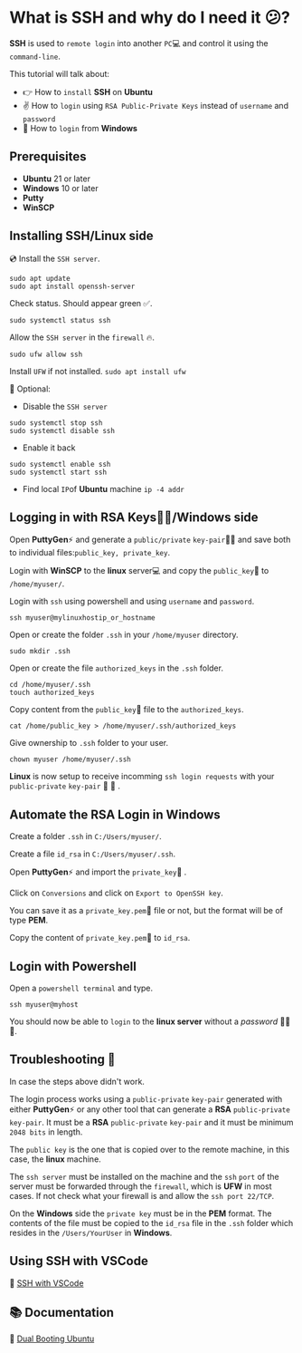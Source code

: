 
# What is SSH and why do I need it :confused:?

**SSH** is used to `remote login` into another `PC`:computer: and control it using the `command-line`.

This tutorial will talk about:
* :point_right: How to `install` **SSH** on **Ubuntu**
* :v: How to `login` using `RSA Public-Private Keys` instead of `username` and `password`
* :muscle: How to `login` from **Windows**

## Prerequisites 
* **Ubuntu** 21 or later
* **Windows** 10 or later
* **Putty**
* **WinSCP**


## Installing SSH/Linux side

:cd: Install the `SSH server`.

```
sudo apt update
sudo apt install openssh-server
```

Check status. Should appear green :white_check_mark:.
```
sudo systemctl status ssh
```

Allow the `SSH server` in the `firewall` :fire:. 
```
sudo ufw allow ssh
```

Install `UFW` if not installed. 
`sudo apt install ufw`

:black_square_button: Optional: 
* Disable the `SSH server` 
```
sudo systemctl stop ssh
sudo systemctl disable ssh
```
* Enable it back
```
sudo systemctl enable ssh
sudo systemctl start ssh
```
* Find local `IP`of **Ubuntu** machine
`ip -4 addr`



## Logging in with RSA Keys:key::key:/Windows side

Open **PuttyGen**:zap: and generate a `public/private` `key-pair`:key::key: and save both to individual files:`public_key, private_key`.

Login with **WinSCP** to the **linux** server:computer: and copy the `public_key`:key: to `/home/myuser/`.

Login with `ssh` using powershell and using `username` and `password`. 
```
ssh myuser@mylinuxhostip_or_hostname
```
Open or create the folder `.ssh` in your `/home/myuser` directory.
```
sudo mkdir .ssh
```
Open or create the file `authorized_keys` in the `.ssh` folder.
```
cd /home/myuser/.ssh
touch authorized_keys
```

Copy content from the `public_key`:key:  file to the `authorized_keys`.
```
cat /home/public_key > /home/myuser/.ssh/authorized_keys
```

Give ownership to `.ssh` folder to your user.
```
chown myuser /home/myuser/.ssh
```

**Linux** is now setup to receive incomming `ssh login requests` with your
`public-private` `key-pair` :key: :key: .

## Automate the RSA Login in Windows

Create a folder `.ssh` in `C:/Users/myuser/`.

Create a file `id_rsa`  in `C:/Users/myuser/.ssh`.

Open **PuttyGen**:zap: and import the `private_key`:key: .

Click on `Conversions` and click on `Export to OpenSSH key`.

You can save it as a `private_key.pem`:key: file or not, but the format will be of type **PEM**.

Copy the content of `private_key.pem`:key: to `id_rsa`.

## Login with Powershell

Open a `powershell terminal` and type.
```
ssh myuser@myhost
```

You should now be able to `login` to the **linux server** without
a *password* :tada::tada::tada:.

## Troubleshooting :gun:

In case the steps above didn't work.

The login process works using a `public-private` `key-pair` generated with either **PuttyGen**:zap: or any other tool that can generate a **RSA** `public-private` `key-pair`. It must be a **RSA** `public-private` `key-pair` and it must be minimum `2048 bits` in length.

The `public key` is the one that is copied over to the remote machine, in this case, the **linux** machine. 

The `ssh server` must be installed on the machine and the `ssh` `port` of the server must be forwarded through the `firewall`, which is **UFW** in most cases. If not check what your firewall is and allow the `ssh port 22/TCP`.

On the **Windows** side the `private key` must be in the **PEM** format.
The contents of the file must be copied to the `id_rsa` file in the `.ssh` folder 
which resides in the `/Users/YourUser` in **Windows**.

## Using SSH with VSCode

🔗 [SSH with VSCode]('' 'SSH with VSCode')

## :books: Documentation

🔗 [Dual Booting Ubuntu](https://www.youtube.com/watch?v=-iSAyiicyQY&t=564s 'Dual Booting Ubuntu')